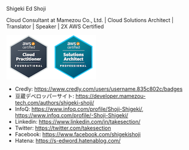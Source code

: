 Shigeki Ed Shoji

Cloud Consultant at Mamezou Co., Ltd. | Cloud Solutions Architect | Translator | Speaker | 2X AWS Certified

![2x AWS Certified](2x-aws-certified.png)

* Credly: https://www.credly.com/users/username.835c802c/badges
* 豆蔵デベロッパーサイト: https://developer.mamezou-tech.com/authors/shigeki-shoji/
* InfoQ: https://www.infoq.com/profile/Shoji-Shigeki/, https://www.infoq.com/profile/-Shoji-Shigeki/
* Linkedin: https://www.linkedin.com/in/takesection/
* Twitter: https://twitter.com/takesection
* Facebook: https://www.facebook.com/shigekishoji
* Hatena: https://s-edword.hatenablog.com/
